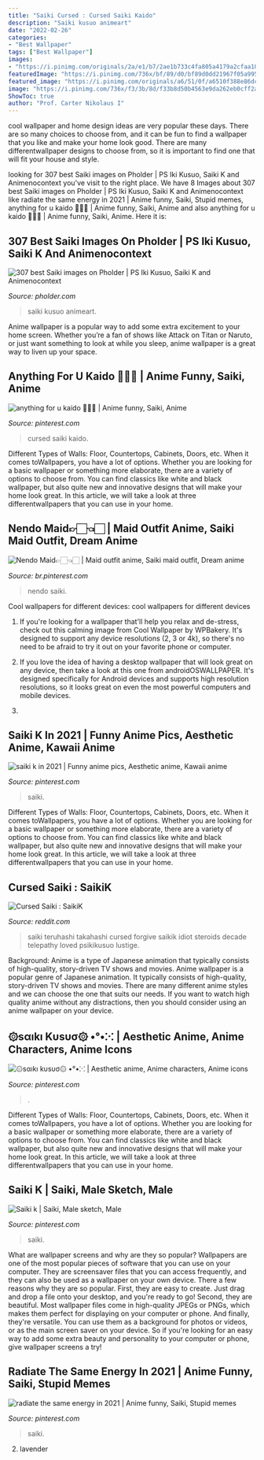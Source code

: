 ```yaml
---
title: "Saiki Cursed : Cursed Saiki Kaido"
description: "Saiki kusuo animeart"
date: "2022-02-26"
categories:
- "Best Wallpaper"
tags: ["Best Wallpaper"]
images:
- "https://i.pinimg.com/originals/2a/e1/b7/2ae1b733c4fa805a4179a2cfaa10e64b.jpg"
featuredImage: "https://i.pinimg.com/736x/bf/89/d0/bf89d0dd21967f05a995ab6595d198fd.jpg"
featured_image: "https://i.pinimg.com/originals/a6/51/0f/a6510f388e86dcbdd8722ff47887ae81.jpg"
image: "https://i.pinimg.com/736x/f3/3b/8d/f33b8d50b4563e9da262eb0cff2ad1dc.jpg"
ShowToc: true
author: "Prof. Carter Nikolaus I"
---
```



cool wallpaper and home design ideas are very popular these days. There are so many choices to choose from, and it can be fun to find a wallpaper that you like and make your home look good. There are many differentwallpaper designs to choose from, so it is important to find one that will fit your house and style.

	

		
looking for 307 best Saiki images on Pholder | PS Iki Kusuo, Saiki K and Animenocontext you've visit to the right place. We have 8 Images about 307 best Saiki images on Pholder | PS Iki Kusuo, Saiki K and Animenocontext like radiate the same energy in 2021 | Anime funny, Saiki, Stupid memes, anything for u kaido 🤤🙇‍♀️ | Anime funny, Saiki, Anime and also anything for u kaido 🤤🙇‍♀️ | Anime funny, Saiki, Anime. Here it is:
		
    
## 307 Best Saiki Images On Pholder | PS Iki Kusuo, Saiki K And Animenocontext

<img loading=lazy src="https://i.redd.it/eoldpjmtetq61.jpg" onerror="this.onerror=null;this.src='https://tse1.mm.bing.net/th?id=OIP.KWQC2QpKVpfd_AiJ8rjGlwHaIT&amp;pid=15.1';" alt="307 best Saiki images on Pholder | PS Iki Kusuo, Saiki K and Animenocontext">

_Source: pholder.com_

>saiki kusuo animeart. 

	

Anime wallpaper is a popular way to add some extra excitement to your home screen. Whether you’re a fan of shows like Attack on Titan or Naruto, or just want something to look at while you sleep, anime wallpaper is a great way to liven up your space.

    
## Anything For U Kaido 🤤🙇‍♀️ | Anime Funny, Saiki, Anime

<img loading=lazy src="https://i.pinimg.com/originals/a6/51/0f/a6510f388e86dcbdd8722ff47887ae81.jpg" onerror="this.onerror=null;this.src='https://tse3.mm.bing.net/th?id=OIP.uR74-nNIDU0Zvr5bPjdgAQHaJ4&amp;pid=15.1';" alt="anything for u kaido 🤤🙇‍♀️ | Anime funny, Saiki, Anime">

_Source: pinterest.com_

>cursed saiki kaido. 

	

Different Types of Walls: Floor, Countertops, Cabinets, Doors, etc.
When it comes toWallpapers, you have a lot of options. Whether you are looking for a basic wallpaper or something more elaborate, there are a variety of options to choose from. You can find classics like white and black wallpaper, but also quite new and innovative designs that will make your home look great. In this article, we will take a look at three differentwallpapers that you can use in your home.

    
## Nendo Maid👉🏻👈🏻 | Maid Outfit Anime, Saiki Maid Outfit, Dream Anime

<img loading=lazy src="https://i.pinimg.com/originals/6b/46/49/6b4649348c1a308ffed01955299aa72f.jpg" onerror="this.onerror=null;this.src='https://tse2.mm.bing.net/th?id=OIP.LaRR22lHP5MJnrCEHhI5FwHaKd&amp;pid=15.1';" alt="Nendo Maid👉🏻👈🏻 | Maid outfit anime, Saiki maid outfit, Dream anime">

_Source: br.pinterest.com_

>nendo saiki. 

	

Cool wallpapers for different devices:
cool wallpapers for different devices 

1. If you're looking for a wallpaper that'll help you relax and de-stress, check out this calming image from Cool Wallpaper by WPBakery. It's designed to support any device resolutions (2, 3 or 4k), so there's no need to be afraid to try it out on your favorite phone or computer.

2. If you love the idea of having a desktop wallpaper that will look great on any device, then take a look at this one from androidOSWALLPAPER. It's designed specifically for Android devices and supports high resolution resolutions, so it looks great on even the most powerful computers and mobile devices.

3.

    
## Saiki K In 2021 | Funny Anime Pics, Aesthetic Anime, Kawaii Anime

<img loading=lazy src="https://i.pinimg.com/originals/2a/e1/b7/2ae1b733c4fa805a4179a2cfaa10e64b.jpg" onerror="this.onerror=null;this.src='https://tse3.mm.bing.net/th?id=OIP.prtF5LSuhxGtr72q7HaAgwHaHa&amp;pid=15.1';" alt="saiki k in 2021 | Funny anime pics, Aesthetic anime, Kawaii anime">

_Source: pinterest.com_

>saiki. 

	

Different Types of Walls: Floor, Countertops, Cabinets, Doors, etc.
When it comes toWallpapers, you have a lot of options. Whether you are looking for a basic wallpaper or something more elaborate, there are a variety of options to choose from. You can find classics like white and black wallpaper, but also quite new and innovative designs that will make your home look great. In this article, we will take a look at three differentwallpapers that you can use in your home.

    
## Cursed Saiki : SaikiK

<img loading=lazy src="https://external-preview.redd.it/5XyWa-tIrGM6dVKJFaktR077N4auVmubeAh1v9LMeuw.jpg?auto=webp&amp;s=962fb2dba8c78b7ff639d2f079c49ad026404155" onerror="this.onerror=null;this.src='https://tse2.mm.bing.net/th?id=OIP.Q4lO5xOLwqgooGjFc9_BQgHaHa&amp;pid=15.1';" alt="Cursed Saiki : SaikiK">

_Source: reddit.com_

>saiki teruhashi takahashi cursed forgive saikik idiot steroids decade telepathy loved psikikusuo lustige. 

	

Background: Anime is a type of Japanese animation that typically consists of high-quality, story-driven TV shows and movies.
Anime wallpaper is a popular genre of Japanese animation. It typically consists of high-quality, story-driven TV shows and movies. There are many different anime styles and we can choose the one that suits our needs. If you want to watch high quality anime without any distractions, then you should consider using an anime wallpaper on your device.

    
## ۞sαıkı Kυsυσ۞ •°•⁙ | Aesthetic Anime, Anime Characters, Anime Icons

<img loading=lazy src="https://i.pinimg.com/736x/f3/3b/8d/f33b8d50b4563e9da262eb0cff2ad1dc.jpg" onerror="this.onerror=null;this.src='https://tse3.mm.bing.net/th?id=OIP.QRAgJlt4IqL2DBQKkU5U2QHaHW&amp;pid=15.1';" alt="۞sαıkı kυsυσ۞ •°•⁙ | Aesthetic anime, Anime characters, Anime icons">

_Source: pinterest.com_

>. 

	

Different Types of Walls: Floor, Countertops, Cabinets, Doors, etc.
When it comes toWallpapers, you have a lot of options. Whether you are looking for a basic wallpaper or something more elaborate, there are a variety of options to choose from. You can find classics like white and black wallpaper, but also quite new and innovative designs that will make your home look great. In this article, we will take a look at three differentwallpapers that you can use in your home.

    
## Saiki K | Saiki, Male Sketch, Male

<img loading=lazy src="https://i.pinimg.com/736x/bf/89/d0/bf89d0dd21967f05a995ab6595d198fd.jpg" onerror="this.onerror=null;this.src='https://tse4.mm.bing.net/th?id=OIP.9mgtSP1MePH0_TfRCYdljAHaHa&amp;pid=15.1';" alt="Saiki k | Saiki, Male sketch, Male">

_Source: pinterest.com_

>saiki. 

	

What are wallpaper screens and why are they so popular?
Wallpapers are one of the most popular pieces of software that you can use on your computer. They are screensaver files that you can access frequently, and they can also be used as a wallpaper on your own device. There a few reasons why they are so popular. First, they are easy to create. Just drag and drop a file onto your desktop, and you're ready to go! Second, they are beautiful. Most wallpaper files come in high-quality JPEGs or PNGs, which makes them perfect for displaying on your computer or phone. And finally, they're versatile. You can use them as a background for photos or videos, or as the main screen saver on your device. So if you're looking for an easy way to add some extra beauty and personality to your computer or phone, give wallpaper screens a try!

    
## Radiate The Same Energy In 2021 | Anime Funny, Saiki, Stupid Memes

<img loading=lazy src="https://i.pinimg.com/736x/55/28/b9/5528b92e8dd811ec62972dcb761ea1d9.jpg" onerror="this.onerror=null;this.src='https://tse1.mm.bing.net/th?id=OIP.09o6cMzojXN51yvTKc87XgHaHa&amp;pid=15.1';" alt="radiate the same energy in 2021 | Anime funny, Saiki, Stupid memes">

_Source: pinterest.com_

>saiki. 

	

2. lavender 

